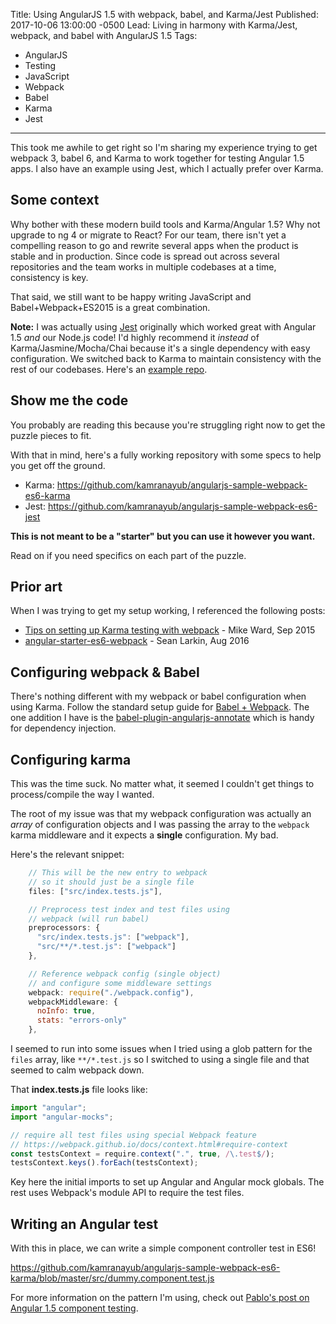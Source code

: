 Title: Using AngularJS 1.5 with webpack, babel, and Karma/Jest
Published: 2017-10-06 13:00:00 -0500
Lead: Living in harmony with Karma/Jest, webpack, and babel with AngularJS 1.5
Tags:
- AngularJS
- Testing
- JavaScript
- Webpack
- Babel
- Karma
- Jest
---

This took me awhile to get right so I'm sharing my experience trying to get webpack 3, babel 6, and Karma to work together for testing Angular 1.5 apps. I also have an example using Jest, which I actually prefer over Karma.

## Some context

Why bother with these modern build tools and Karma/Angular 1.5? Why not upgrade to ng 4 or migrate to React? For our team, there isn't yet a compelling reason to go and rewrite several apps when the product is stable and in production. Since code is spread out across several repositories and the team works in multiple codebases at a time, consistency is key.

That said, we still want to be happy writing JavaScript and Babel+Webpack+ES2015 is a great combination.

**Note:** I was actually using [Jest](https://facebook.github.io/jest/) originally which worked great with Angular 1.5 *and* our Node.js code! I'd highly recommend it *instead* of Karma/Jasmine/Mocha/Chai because it's a single dependency with easy configuration. We switched back to Karma to maintain consistency with the rest of our codebases. Here's an [example repo](https://github.com/kamranayub/angularjs-sample-webpack-es6-jest).

## Show me the code

You probably are reading this because you're struggling right now to get the puzzle pieces to fit.

With that in mind, here's a fully working repository with some specs to help you get off the ground.

- Karma: https://github.com/kamranayub/angularjs-sample-webpack-es6-karma
- Jest: https://github.com/kamranayub/angularjs-sample-webpack-es6-jest

**This is not meant to be a "starter" but you can use it however you want.**

Read on if you need specifics on each part of the puzzle.

## Prior art

When I was trying to get my setup working, I referenced the following posts:

- [Tips on setting up Karma testing with webpack](http://mike-ward.net/2015/09/07/tips-on-setting-up-karma-testing-with-webpack/) - Mike Ward, Sep 2015
- [angular-starter-es6-webpack](https://github.com/TheLarkInn/angular-starter-es6-webpack) - Sean Larkin, Aug 2016

## Configuring webpack & Babel

There's nothing different with my webpack or babel configuration when using Karma. Follow the standard setup guide for [Babel + Webpack](https://github.com/babel/babel-loader). The one addition I have is the [babel-plugin-angularjs-annotate](https://www.npmjs.com/package/babel-plugin-angularjs-annotate) which is handy for dependency injection.

## Configuring karma

This was the time suck. No matter what, it seemed I couldn't get things to process/compile the way I wanted.

The root of my issue was that my webpack configuration was actually an *array* of configuration objects and I was passing the array to the `webpack` karma middleware and it expects a **single** configuration. My bad.

Here's the relevant snippet:

```js
    // This will be the new entry to webpack
    // so it should just be a single file
    files: ["src/index.tests.js"],

    // Preprocess test index and test files using
    // webpack (will run babel)
    preprocessors: {
      "src/index.tests.js": ["webpack"],
      "src/**/*.test.js": ["webpack"]
    },

    // Reference webpack config (single object)
    // and configure some middleware settings
    webpack: require("./webpack.config"),
    webpackMiddleware: {
      noInfo: true,
      stats: "errors-only"
    },
```

I seemed to run into some issues when I tried using a glob pattern for the `files` array, like `**/*.test.js` so I switched to using a single file and that seemed to calm webpack down.

That **index.tests.js** file looks like:

```js
import "angular";
import "angular-mocks";

// require all test files using special Webpack feature
// https://webpack.github.io/docs/context.html#require-context
const testsContext = require.context(".", true, /\.test$/);
testsContext.keys().forEach(testsContext);
```

Key here the initial imports to set up Angular and Angular mock globals. The rest uses Webpack's module API to require the test files.

## Writing an Angular test

With this in place, we can write a simple component controller test in ES6!

https://github.com/kamranayub/angularjs-sample-webpack-es6-karma/blob/master/src/dummy.component.test.js

For more information on the pattern I'm using, check out [Pablo's post on Angular 1.5 component testing](https://puigcerber.com/2016/02/07/how-to-test-angular-1-5-components/).